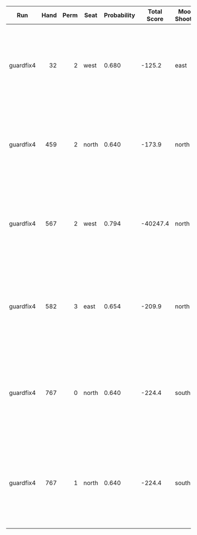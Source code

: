 | Run | Hand | Perm | Seat | Probability | Total Score | Moon Shooter | Variant | Seat Points | Passed Cards |
| --- | ---: | ---: | --- | --- | --- | --- | --- | ---: | --- |
| guardfix4 | 32 | 2 | west | 0.680 | -125.2 | east | inverted | 0 | ["rank: Queen, suit: Hearts", "rank: Five, suit: Hearts", "rank: Ten, suit: Clubs"] |
| guardfix4 | 459 | 2 | north | 0.640 | -173.9 | north | inverted | 26 | ["rank: Six, suit: Hearts", "rank: Ten, suit: Hearts", "rank: Eight, suit: Spades"] |
| guardfix4 | 567 | 2 | west | 0.794 | -40247.4 | north | inverted | 0 | ["rank: Ace, suit: Hearts", "rank: King, suit: Hearts", "rank: Queen, suit: Hearts"] |
| guardfix4 | 582 | 3 | east | 0.654 | -209.9 | north | inverted | 0 | ["rank: Queen, suit: Hearts", "rank: Jack, suit: Hearts", "rank: Ten, suit: Spades"] |
| guardfix4 | 767 | 0 | north | 0.640 | -224.4 | south | inverted | 0 | ["rank: Five, suit: Hearts", "rank: Four, suit: Hearts", "rank: Three, suit: Hearts"] |
| guardfix4 | 767 | 1 | north | 0.640 | -224.4 | south | inverted | 0 | ["rank: Five, suit: Hearts", "rank: Four, suit: Hearts", "rank: Three, suit: Hearts"] |
